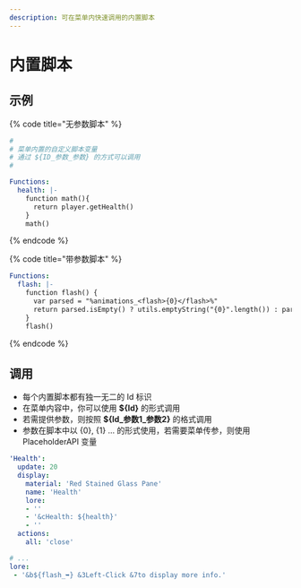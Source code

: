 ```yaml
---
description: 可在菜单内快速调用的内置脚本
---
```


# 内置脚本

## 示例

{% code title="无参数脚本" %}
```yaml
#
# 菜单内置的自定义脚本变量
# 通过 ${ID_参数_参数} 的方式可以调用
#

Functions:
  health: |-
    function math(){
      return player.getHealth()
    }
    math()
```
{% endcode %}

{% code title="带参数脚本" %}
```yaml
Functions:
  flash: |-
    function flash() {
      var parsed = "%animations_<flash>{0}</flash>%"
      return parsed.isEmpty() ? utils.emptyString("{0}".length()) : parsed
    }
    flash()
```
{% endcode %}

## 调用

* 每个内置脚本都有独一无二的 Id 标识
* 在菜单内容中，你可以使用 **${Id}** 的形式调用
* 若需提供参数，则按照 **${Id\_参数1\_参数2}** 的格式调用
* 参数在脚本中以 {0}, {1} ... 的形式使用，若需要菜单传参，则使用 PlaceholderAPI 变量

```yaml
'Health':
  update: 20
  display:
    material: 'Red Stained Glass Pane'
    name: 'Health'
    lore:
    - ''
    - '&cHealth: ${health}'
    - ''
  actions:
    all: 'close'
```

```yaml
# ...
lore:
 - '&b${flash_➥} &3Left-Click &7to display more info.'
```

